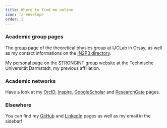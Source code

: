 ```yaml
---
title: Where to find me online
icon: fa-envelope
order: 3
---
```


### Academic group pages

The [group page](https://theorie.ijclab.in2p3.fr/) of the theoretical physics group at
IJCLab in Orsay, as well as my contact informations on the
[IN2P3 directory](https://annuaire.in2p3.fr/9652-13458/pierre-arthuis).

My [personal page](https://theorie.ikp.physik.tu-darmstadt.de/strongint/people_arthuis.html)
on the [STRONGINT group website](https://www.strongint.eu/) at the Technische
Universität Darmstadt, my previous affiliation.

<!-- My [personal page](https://www.surrey.ac.uk/people/pierre-arthuis) on the
website of my former institution, the
[University of Surrey](https://www.surrey.ac.uk/department-physics). -->

### Academic networks

Have a look at my [OrcID](https://orcid.org/0000-0002-7073-9340),
[Inspire](https://inspirehep.net/author/profile/P.Arthuis.2),
[GoogleScholar](https://scholar.google.com/citations?user=hwgAtPAAAAAJ) and
[ResearchGate](https://www.researchgate.net/profile/Pierre_Arthuis) pages.

### Elsewhere

You can find my [GitHub](https://github.com/parthuis) and
[LinkedIn](https://www.linkedin.com/in/pierre-arthuis/) pages as well as my email in the
sidebar!
